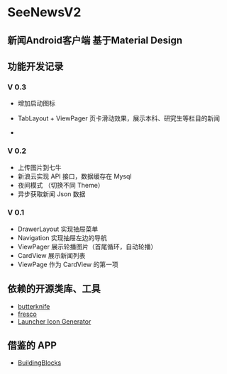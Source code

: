 # SeeNewsV2

## 新闻Android客户端 基于Material Design

## 功能开发记录

### V 0.3
- 增加启动图标
- TabLayout + ViewPager 页卡滑动效果，展示本科、研究生等栏目的新闻
 
- 
### V 0.2
- 上传图片到七牛
- 新浪云实现 API 接口，数据缓存在 Mysql
- 夜间模式 （切换不同 Theme）
- 异步获取新闻 Json 数据 

### V 0.1
- DrawerLayout 实现抽屉菜单
- Navigation 实现抽屉左边的导航
- ViewPager 展示轮播图片（首尾循环，自动轮播）
- CardView 展示新闻列表
- ViewPage 作为 CardView 的第一项

## 依赖的开源类库、工具

 - [butterknife](https://github.com/JakeWharton/butterknife)
 - [fresco](https://github.com/facebook/fresco)
 - [Launcher Icon Generator](https://romannurik.github.io/AndroidAssetStudio/icons-launcher.html)


## 借鉴的 APP

 - [BuildingBlocks](https://github.com/tangqi92/BuildingBlocks)
 
